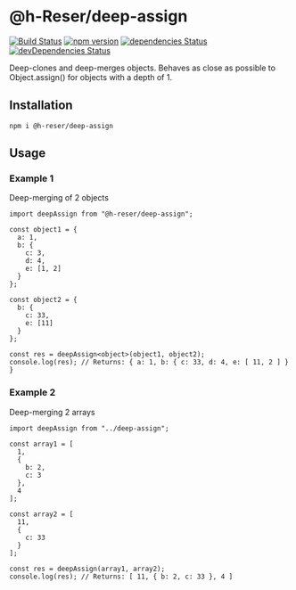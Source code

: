 # @h-Reser/deep-assign
[![Build Status](https://travis-ci.com/h-Reser/deep-assign.png?branch=master)](https://travis-ci.com/h-Reser/deep-assign)
[![npm version](https://badge.fury.io/js/%40h-reser%2Fdeep-assign.svg)](https://badge.fury.io/js/%40h-reser%2Fdeep-assign)
[![dependencies Status](https://david-dm.org/h-Reser/deep-assign/status.svg)](https://david-dm.org/h-Reser/deep-assign)
[![devDependencies Status](https://david-dm.org/h-Reser/deep-assign/dev-status.svg)](https://david-dm.org/h-Reser/deep-assign?type=dev)

Deep-clones and deep-merges objects. Behaves as close as possible to Object.assign() for objects with a depth of 1.

## Installation

```
npm i @h-reser/deep-assign
```

## Usage
### Example 1
Deep-merging of 2 objects
```
import deepAssign from "@h-reser/deep-assign";

const object1 = {
  a: 1,
  b: {
    c: 3,
    d: 4,
    e: [1, 2]
  }
};

const object2 = {
  b: {
    c: 33,
    e: [11]
  }
};

const res = deepAssign<object>(object1, object2);
console.log(res); // Returns: { a: 1, b: { c: 33, d: 4, e: [ 11, 2 ] } }
```
### Example 2
Deep-merging 2 arrays
```
import deepAssign from "../deep-assign";

const array1 = [
  1,
  {
    b: 2,
    c: 3
  },
  4
];

const array2 = [
  11,
  {
    c: 33
  }
];

const res = deepAssign(array1, array2);
console.log(res); // Returns: [ 11, { b: 2, c: 33 }, 4 ]
```